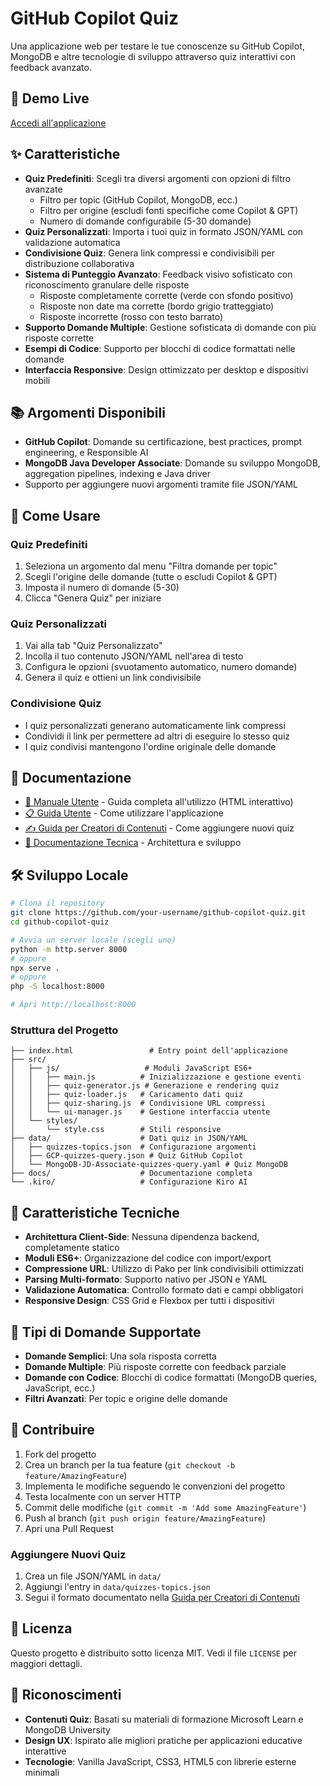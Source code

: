 # GitHub Copilot Quiz

Una applicazione web per testare le tue conoscenze su GitHub Copilot, MongoDB e altre tecnologie di sviluppo attraverso quiz interattivi con feedback avanzato.

## 🚀 Demo Live

[Accedi all'applicazione](https://your-username.github.io/github-copilot-quiz)

## ✨ Caratteristiche

- **Quiz Predefiniti**: Scegli tra diversi argomenti con opzioni di filtro avanzate
  - Filtro per topic (GitHub Copilot, MongoDB, ecc.)
  - Filtro per origine (escludi fonti specifiche come Copilot & GPT)
  - Numero di domande configurabile (5-30 domande)
- **Quiz Personalizzati**: Importa i tuoi quiz in formato JSON/YAML con validazione automatica
- **Condivisione Quiz**: Genera link compressi e condivisibili per distribuzione collaborativa
- **Sistema di Punteggio Avanzato**: Feedback visivo sofisticato con riconoscimento granulare delle risposte
  - Risposte completamente corrette (verde con sfondo positivo)
  - Risposte non date ma corrette (bordo grigio tratteggiato)
  - Risposte incorrette (rosso con testo barrato)
- **Supporto Domande Multiple**: Gestione sofisticata di domande con più risposte corrette
- **Esempi di Codice**: Supporto per blocchi di codice formattati nelle domande
- **Interfaccia Responsive**: Design ottimizzato per desktop e dispositivi mobili

## 📚 Argomenti Disponibili

- **GitHub Copilot**: Domande su certificazione, best practices, prompt engineering, e Responsible AI
- **MongoDB Java Developer Associate**: Domande su sviluppo MongoDB, aggregation pipelines, indexing e Java driver
- Supporto per aggiungere nuovi argomenti tramite file JSON/YAML

## 🎯 Come Usare

### Quiz Predefiniti
1. Seleziona un argomento dal menu "Filtra domande per topic"
2. Scegli l'origine delle domande (tutte o escludi Copilot & GPT)
3. Imposta il numero di domande (5-30)
4. Clicca "Genera Quiz" per iniziare

### Quiz Personalizzati
1. Vai alla tab "Quiz Personalizzato"
2. Incolla il tuo contenuto JSON/YAML nell'area di testo
3. Configura le opzioni (svuotamento automatico, numero domande)
4. Genera il quiz e ottieni un link condivisibile

### Condivisione Quiz
- I quiz personalizzati generano automaticamente link compressi
- Condividi il link per permettere ad altri di eseguire lo stesso quiz
- I quiz condivisi mantengono l'ordine originale delle domande

## 📖 Documentazione

- [📖 Manuale Utente](docs/help.html) - Guida completa all'utilizzo (HTML interattivo)
- [📋 Guida Utente](docs/user-guide.md) - Come utilizzare l'applicazione
- [✍️ Guida per Creatori di Contenuti](docs/content-guide.md) - Come aggiungere nuovi quiz
- [🔧 Documentazione Tecnica](docs/technical.md) - Architettura e sviluppo

## 🛠️ Sviluppo Locale

```bash
# Clona il repository
git clone https://github.com/your-username/github-copilot-quiz.git
cd github-copilot-quiz

# Avvia un server locale (scegli uno)
python -m http.server 8000
# oppure
npx serve .
# oppure
php -S localhost:8000

# Apri http://localhost:8000
```

### Struttura del Progetto
```
├── index.html                 # Entry point dell'applicazione
├── src/
│   ├── js/                   # Moduli JavaScript ES6+
│   │   ├── main.js          # Inizializzazione e gestione eventi
│   │   ├── quiz-generator.js # Generazione e rendering quiz
│   │   ├── quiz-loader.js   # Caricamento dati quiz
│   │   ├── quiz-sharing.js  # Condivisione URL compressi
│   │   └── ui-manager.js    # Gestione interfaccia utente
│   └── styles/
│       └── style.css        # Stili responsive
├── data/                    # Dati quiz in JSON/YAML
│   ├── quizzes-topics.json  # Configurazione argomenti
│   ├── GCP-quizzes-query.json # Quiz GitHub Copilot
│   └── MongoDB-JD-Associate-quizzes-query.yaml # Quiz MongoDB
├── docs/                    # Documentazione completa
└── .kiro/                   # Configurazione Kiro AI
```

## 🧪 Caratteristiche Tecniche

- **Architettura Client-Side**: Nessuna dipendenza backend, completamente statico
- **Moduli ES6+**: Organizzazione del codice con import/export
- **Compressione URL**: Utilizzo di Pako per link condivisibili ottimizzati
- **Parsing Multi-formato**: Supporto nativo per JSON e YAML
- **Validazione Automatica**: Controllo formato dati e campi obbligatori
- **Responsive Design**: CSS Grid e Flexbox per tutti i dispositivi

## 🎨 Tipi di Domande Supportate

- **Domande Semplici**: Una sola risposta corretta
- **Domande Multiple**: Più risposte corrette con feedback parziale
- **Domande con Codice**: Blocchi di codice formattati (MongoDB queries, JavaScript, ecc.)
- **Filtri Avanzati**: Per topic e origine delle domande

## 🤝 Contribuire

1. Fork del progetto
2. Crea un branch per la tua feature (`git checkout -b feature/AmazingFeature`)
3. Implementa le modifiche seguendo le convenzioni del progetto
4. Testa localmente con un server HTTP
5. Commit delle modifiche (`git commit -m 'Add some AmazingFeature'`)
6. Push al branch (`git push origin feature/AmazingFeature`)
7. Apri una Pull Request

### Aggiungere Nuovi Quiz
1. Crea un file JSON/YAML in `data/`
2. Aggiungi l'entry in `data/quizzes-topics.json`
3. Segui il formato documentato nella [Guida per Creatori di Contenuti](docs/content-guide.md)

## 📄 Licenza

Questo progetto è distribuito sotto licenza MIT. Vedi il file `LICENSE` per maggiori dettagli.

## 🙏 Riconoscimenti

- **Contenuti Quiz**: Basati su materiali di formazione Microsoft Learn e MongoDB University
- **Design UX**: Ispirato alle migliori pratiche per applicazioni educative interattive
- **Tecnologie**: Vanilla JavaScript, CSS3, HTML5 con librerie esterne minimali